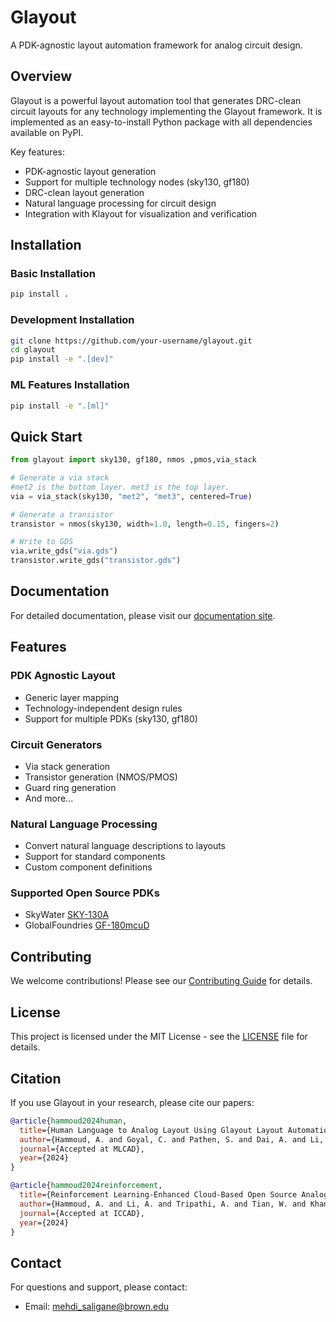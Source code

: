 # Glayout

A PDK-agnostic layout automation framework for analog circuit design.

## Overview

Glayout is a powerful layout automation tool that generates DRC-clean circuit layouts for any technology implementing the Glayout framework. It is implemented as an easy-to-install Python package with all dependencies available on PyPI.

Key features:
- PDK-agnostic layout generation
- Support for multiple technology nodes (sky130, gf180)
- DRC-clean layout generation
- Natural language processing for circuit design
- Integration with Klayout for visualization and verification

## Installation

### Basic Installation

```bash
pip install .
```

### Development Installation

```bash
git clone https://github.com/your-username/glayout.git
cd glayout
pip install -e ".[dev]"
```

### ML Features Installation

```bash
pip install -e ".[ml]"
```

## Quick Start

```python
from glayout import sky130, gf180, nmos ,pmos,via_stack

# Generate a via stack
#met2 is the bottom layer. met3 is the top layer.
via = via_stack(sky130, "met2", "met3", centered=True) 

# Generate a transistor
transistor = nmos(sky130, width=1.0, length=0.15, fingers=2)

# Write to GDS
via.write_gds("via.gds")
transistor.write_gds("transistor.gds")
```

## Documentation

For detailed documentation, please visit our [documentation site](https://glayout.readthedocs.io/).

## Features

### PDK Agnostic Layout
- Generic layer mapping
- Technology-independent design rules
- Support for multiple PDKs (sky130, gf180)

### Circuit Generators
- Via stack generation
- Transistor generation (NMOS/PMOS)
- Guard ring generation
- And more...

### Natural Language Processing
- Convert natural language descriptions to layouts
- Support for standard components
- Custom component definitions

### Supported Open Source PDKs
- SkyWater [SKY-130A](https://skywater-pdk.readthedocs.io/en/main/)
- GlobalFoundries [GF-180mcuD](https://gf180mcu-pdk.readthedocs.io/en/latest/)

## Contributing

We welcome contributions! Please see our [Contributing Guide](CONTRIBUTING.md) for details.

## License

This project is licensed under the MIT License - see the [LICENSE](LICENSE) file for details.

## Citation

If you use Glayout in your research, please cite our papers:

```bibtex
@article{hammoud2024human,
  title={Human Language to Analog Layout Using Glayout Layout Automation Framework},
  author={Hammoud, A. and Goyal, C. and Pathen, S. and Dai, A. and Li, A. and Kielian, G. and Saligane, M.},
  journal={Accepted at MLCAD},
  year={2024}
}

@article{hammoud2024reinforcement,
  title={Reinforcement Learning-Enhanced Cloud-Based Open Source Analog Circuit Generator for Standard and Cryogenic Temperatures in 130-nm and 180-nm OpenPDKs},
  author={Hammoud, A. and Li, A. and Tripathi, A. and Tian, W. and Khandeparkar, H. and Wans, R. and Kielian, G. and Murmann, B. and Sylvester, D. and Saligane, M.},
  journal={Accepted at ICCAD},
  year={2024}
}
```

## Contact

For questions and support, please contact:
- Email: mehdi_saligane@brown.edu
